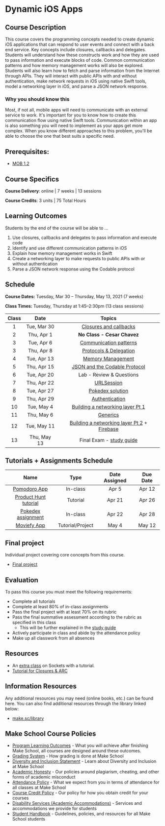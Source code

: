 # Dynamic iOS Apps

## Course Description

This course covers the programming concepts needed to create dynamic iOS applications that can respond to user events and connect with a back end service. Key concepts include closures, callbacks and delegates. Students will understand how these constructs work and how they are used to pass information and execute blocks of code. Common communication patterns and how memory management works will also be explored. Students will also learn how to fetch and parse information from the Internet through APIs. They will interact with public APIs with and without authentication, make network requests in iOS using native Swift tools, model a networking layer in iOS, and parse a JSON network response.

### Why you should know this

Most, if not all, mobile apps will need to communicate with an external service to work. It's important for you to know how to create this communication flow using native Swift tools. Communication within an app is also something you will need to implement as your apps get more complex. When you know different approaches to this problem, you'll be able to choose the one that best suits a specific need.

## Prerequisites:  

- [MOB 1.2](https://github.com/Make-School-Courses/MOB-1.2-Introduction-to-iOS-Development-in-Swift)

## Course Specifics

**Course Delivery**: online | 7 weeks | 13 sessions

**Course Credits**: 3 units | 75 Total Hours

## Learning Outcomes

Students by the end of the course will be able to ...

1. Use closures, callbacks and delegates to pass information and execute code
1. Identify and use different communication patterns in iOS
1. Explain how memory management works in Swift
1. Create a networking layer to make requests to public APIs with or without authentication
1. Parse a JSON network response using the Codable protocol

## Schedule

**Course Dates:** Tuesday, Mar 30 – Thursday, May 13, 2021 (7 weeks)

**Class Times:** Tuesday, Thursday at 1:45–2:30pm (13 class sessions)

| Class |          Date          |                 Topics                  |
|:-----:|:----------------------:|:---------------------------------------:|
|  1 |  Tue, Mar 30               | [Closures and callbacks]               |
|  2 |  Thu, Apr 1                | **No Class - Cesar Chavez**            |
|  3 |  Tue, Apr 6                | [Communication patterns]               |
|  3 |  Thu, Apr 8                | [Protocols & Delegation]               |
|  4 |  Tue, Apr 13               | [Memory Management]                    |
|  5 |  Thu, Apr 15               | [JSON and the Codable Protocol]        |
|  6 |  Tue, Apr 20               | Lab - Review & Questions               |
|  7 |  Thu, Apr 22               | [URLSession]                           |
|  8 |  Tue, Apr 27               | [Pokedex solution]                     |
|  9 |  Thu, Apr 29               | [Authentication]                       |
| 10 |  Tue, May 4                | [Building a networking layer Pt 1]     |
| 11 |  Thu, May 6                | [Generics]                             |
| 12 |  Tue, May 11               | [Building a networking layer Pt 2] + [Firebase]|
| 13 |  Thu, May 13               | Final Exam - [study guide]       |  

[Closures and callbacks]: Lessons/Lesson2/README.md
[Protocols & Delegation]: Lessons/Lesson3/README.md
[Communication patterns]: Lessons/Lesson4/README.md
[Memory Management]: Lessons/Lesson5/README.md
[JSON and the Codable Protocol]: Lessons/Lesson6/README.md
[URLSession]: Lessons/Lesson7/README.md
[Authentication]: Lessons/Lesson8/README.md
[Building a networking layer Pt 1]: Lessons/Lesson9/README.md
[Building a networking layer Pt 2]: Lessons/Lesson10/README.md
[Testing]: Lessons/Lesson12/README.md
[Generics]: Lessons/Generics/README.md
[Firebase]: Lessons/Lesson13/README.md
[study guide]: https://github.com/Make-School-Courses/MOB-1.3-Dynamic-iOS-Apps/blob/master/StudyGuide.md
[Pokedex solution]: https://youtu.be/uddx-IrIHV8

## Tutorials + Assignments Schedule

|         Name                 |   Type    | Date Assigned |   Due Date   |
|:----------------------------:|:---------:|:-------------:|:------------:|
| [Pomodoro App]               | In-class  |  Apr 5        |   Apr 12  |
| [Product Hunt tutorial]      | Tutorial  |  Apr 21       |   Apr 26  |
| [Pokedex assignment]         | In-class  |  Apr 22       |   Apr 28  |
| [Moviefy App]                | Tutorial/Project  |  May 4       |   May 12   |

<!--
| [Final Project]              | Project   |  Apr 26       |   May 12  |
-->

[Pomodoro App]:(https://github.com/amelinagzz/pom-starter)
[Pokedex assignment]:https://github.com/Make-School-Courses/MOB-1.3-Dynamic-iOS-Apps/blob/master/Lessons/Lesson7/assignments/swapi.md
[Product Hunt Tutorial]:https://www.makeschool.com/academy/track/product-hunt-api-tutorial
[Moviefy App]:https://www.makeschool.com/mediabook/oa/tutorials/moviefy-app-004/getting-started/
<!-- [Final project]: Projects/FinalProject.md -->

## Final project

Individual project covering core concepts from this course.
- [Final project](Projects/MoviefyExtended.md)

## Evaluation

To pass this course you must meet the following requirements:

- Complete all tutorials
- Complete at least 80% of in-class assignments
- Pass the final project with at least 70% on its rubric
- Pass the final summative assessment according to the rubric as specified in this class
    - This will be further explained in the [study guide](https://github.com/Make-School-Courses/MOB-1.3-Dynamic-iOS-Apps/blob/master/StudyGuide.md)
- Actively participate in class and abide by the attendance policy
- Make up all classwork from all absences

## Resources

- An [extra class](https://github.com/Make-School-Courses/MOB-1.3-Dynamic-iOS-Apps/blob/master/Lessons/Lesson11/Lesson11.md) on Sockets with a tutorial.
- [Tutorial for Closures & ARC](https://github.com/MakeSchool-Tutorials/Functions-Closures-and-ARC)

##  Information Resources

Any additional resources you may need (online books, etc.) can be found here. You can also find additional resources through the library linked below:

- [make.sc/library](http://make.sc/library)

## Make School Course Policies

- [Program Learning Outcomes](https://make.sc/program-learning-outcomes) - What you will achieve after finishing Make School, all courses are designed around these outcomes.
- [Grading System](https://make.sc/grading-system) - How grading is done at Make School
- [Diversity and Inclusion Statement](https://make.sc/diversity-and-inclusion-statement) - Learn about Diversity and Inclusion at Make School
- [Academic Honesty](https://make.sc/academic-honesty-policy) - Our policies around plagiarism, cheating, and other forms of academic misconduct
- [Attendance Policy](https://make.sc/attendance-policy) - What we expect from you in terms of attendance for all classes at Make School
- [Course Credit Policy](https://make.sc/course-credit-policy) - Our policy for how you obtain credit for your courses
- [Disability Services (Academic Accommodations)](https://make.sc/disability-services) - Services and accommodations we provide for students
- [Student Handbook](https://make.sc/student-handbook) - Guidelines, policies, and resources for all Make School students
